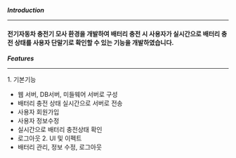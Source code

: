 __*Introduction*__
___
#### 전기자동차 충전기 모사 환경을 개발하여 배터리 충전 시 사용자가 실시간으로 배터리 충전 상태를 사용자 단말기로 확인할 수 있는 기능을 개발하였습니다.
__*Features*__ 
___
1\. 기본기능
-   웹 서버, DB서버, 미들웨어 서버로 구성
-   배터리 충전 상태 실시간으로 서버로 전송
-   사용자 회원가입
-   사용자 정보수정
-   실시간으로 배터리 충전상태 확인
-   로그아웃
2\. UI 및 이펙트
-   배터리 관리, 정보 수정, 로그아웃
